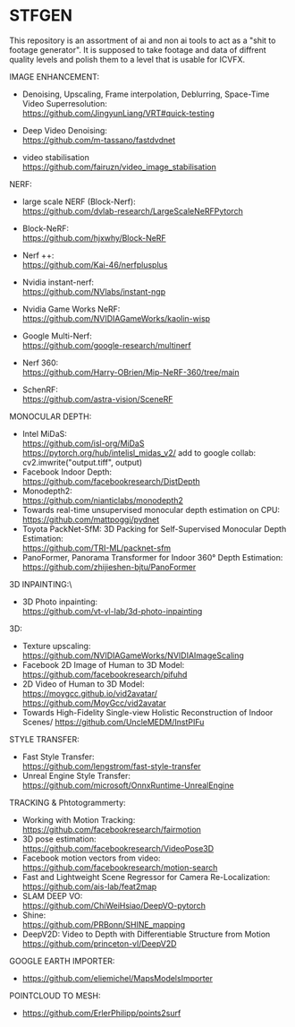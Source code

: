 # STFGEN

This repository is an assortment of ai and non ai tools to act as a "shit to footage generator".
It is supposed to take footage and data of diffrent quality levels and polish them to a level that is usable for ICVFX.

IMAGE ENHANCEMENT:
- Denoising, Upscaling, Frame interpolation, Deblurring, Space-Time Video Superresolution:\
  https://github.com/JingyunLiang/VRT#quick-testing
  
- Deep Video Denoising:\
  https://github.com/m-tassano/fastdvdnet

- video stabilisation\
  https://github.com/fairuzn/video_image_stabilisation
  

  
NERF:
- large scale NERF (Block-Nerf):\
  https://github.com/dvlab-research/LargeScaleNeRFPytorch

- Block-NeRF:\
  https://github.com/hjxwhy/Block-NeRF
  
- Nerf ++:\
  https://github.com/Kai-46/nerfplusplus
  
- Nvidia instant-nerf:\
  https://github.com/NVlabs/instant-ngp
  
- Nvidia Game Works NeRF:\
  https://github.com/NVIDIAGameWorks/kaolin-wisp
 
- Google Multi-Nerf:\
  https://github.com/google-research/multinerf
  
- Nerf 360:\
  https://github.com/Harry-OBrien/Mip-NeRF-360/tree/main
  
- SchenRF:\
  https://github.com/astra-vision/SceneRF
  


MONOCULAR DEPTH:
- Intel MiDaS:\
  https://github.com/isl-org/MiDaS
  https://pytorch.org/hub/intelisl_midas_v2/
  add to google collab: cv2.imwrite("output.tiff", output)
- Facebook Indoor Depth:\
  https://github.com/facebookresearch/DistDepth
- Monodepth2:\
  https://github.com/nianticlabs/monodepth2
- Towards real-time unsupervised monocular depth estimation on CPU:\
  https://github.com/mattpoggi/pydnet
- Toyota PackNet-SfM: 3D Packing for Self-Supervised Monocular Depth Estimation:\
  https://github.com/TRI-ML/packnet-sfm
- PanoFormer, Panorama Transformer for Indoor 360° Depth Estimation:\
  https://github.com/zhijieshen-bjtu/PanoFormer


3D INPAINTING:\
- 3D Photo inpainting:\
  https://github.com/vt-vl-lab/3d-photo-inpainting



3D:
- Texture upscaling:\
  https://github.com/NVIDIAGameWorks/NVIDIAImageScaling
- Facebook 2D Image of Human to 3D Model:\
  https://github.com/facebookresearch/pifuhd
- 2D Video of Human to 3D Model:\
  https://moygcc.github.io/vid2avatar/
  https://github.com/MoyGcc/vid2avatar
- Towards High-Fidelity Single-view Holistic Reconstruction of Indoor Scenes/
  https://github.com/UncleMEDM/InstPIFu



STYLE TRANSFER:
- Fast Style Transfer:\
  https://github.com/lengstrom/fast-style-transfer
- Unreal Engine Style Transfer:\
  https://github.com/microsoft/OnnxRuntime-UnrealEngine


TRACKING & Phtotogrammerty:
- Working with Motion Tracking:\
  https://github.com/facebookresearch/fairmotion
- 3D pose estimation:\
  https://github.com/facebookresearch/VideoPose3D
- Facebook motion vectors from video:\
  https://github.com/facebookresearch/motion-search
- Fast and Lightweight Scene Regressor for Camera Re-Localization:\
  https://github.com/ais-lab/feat2map
- SLAM DEEP VO:\
  https://github.com/ChiWeiHsiao/DeepVO-pytorch
- Shine:\
  https://github.com/PRBonn/SHINE_mapping
- DeepV2D: Video to Depth with Differentiable Structure from Motion\
  https://github.com/princeton-vl/DeepV2D
  


GOOGLE EARTH IMPORTER:
- https://github.com/eliemichel/MapsModelsImporter



POINTCLOUD TO MESH:
- https://github.com/ErlerPhilipp/points2surf
